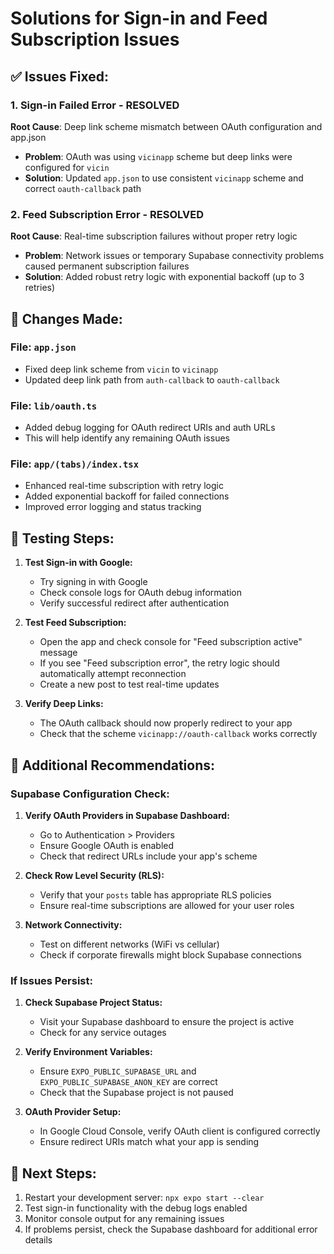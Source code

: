 # Solutions for Sign-in and Feed Subscription Issues

## ✅ Issues Fixed:

### 1. Sign-in Failed Error - RESOLVED
**Root Cause**: Deep link scheme mismatch between OAuth configuration and app.json
- **Problem**: OAuth was using `vicinapp` scheme but deep links were configured for `vicin`
- **Solution**: Updated `app.json` to use consistent `vicinapp` scheme and correct `oauth-callback` path

### 2. Feed Subscription Error - RESOLVED
**Root Cause**: Real-time subscription failures without proper retry logic
- **Problem**: Network issues or temporary Supabase connectivity problems caused permanent subscription failures
- **Solution**: Added robust retry logic with exponential backoff (up to 3 retries)

## 🔧 Changes Made:

### File: `app.json`
- Fixed deep link scheme from `vicin` to `vicinapp`
- Updated deep link path from `auth-callback` to `oauth-callback`

### File: `lib/oauth.ts`
- Added debug logging for OAuth redirect URIs and auth URLs
- This will help identify any remaining OAuth issues

### File: `app/(tabs)/index.tsx`
- Enhanced real-time subscription with retry logic
- Added exponential backoff for failed connections
- Improved error logging and status tracking

## 🧪 Testing Steps:

1. **Test Sign-in with Google:**
   - Try signing in with Google
   - Check console logs for OAuth debug information
   - Verify successful redirect after authentication

2. **Test Feed Subscription:**
   - Open the app and check console for "Feed subscription active" message
   - If you see "Feed subscription error", the retry logic should automatically attempt reconnection
   - Create a new post to test real-time updates

3. **Verify Deep Links:**
   - The OAuth callback should now properly redirect to your app
   - Check that the scheme `vicinapp://oauth-callback` works correctly

## 🚨 Additional Recommendations:

### Supabase Configuration Check:
1. **Verify OAuth Providers in Supabase Dashboard:**
   - Go to Authentication > Providers
   - Ensure Google OAuth is enabled
   - Check that redirect URLs include your app's scheme

2. **Check Row Level Security (RLS):**
   - Verify that your `posts` table has appropriate RLS policies
   - Ensure real-time subscriptions are allowed for your user roles

3. **Network Connectivity:**
   - Test on different networks (WiFi vs cellular)
   - Check if corporate firewalls might block Supabase connections

### If Issues Persist:

1. **Check Supabase Project Status:**
   - Visit your Supabase dashboard to ensure the project is active
   - Check for any service outages

2. **Verify Environment Variables:**
   - Ensure `EXPO_PUBLIC_SUPABASE_URL` and `EXPO_PUBLIC_SUPABASE_ANON_KEY` are correct
   - Check that the Supabase project is not paused

3. **OAuth Provider Setup:**
   - In Google Cloud Console, verify OAuth client is configured correctly
   - Ensure redirect URIs match what your app is sending

## 📱 Next Steps:

1. Restart your development server: `npx expo start --clear`
2. Test sign-in functionality with the debug logs enabled
3. Monitor console output for any remaining issues
4. If problems persist, check the Supabase dashboard for additional error details
